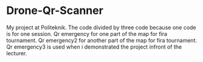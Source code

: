 # Drone-Qr-Scanner
My project at Politeknik.
The code divided by three code because one code is for one session.
Qr emergency for one part of the map for fira tournament.
Qr emergency2 for another part of the map for fira tournament.
Qr emergency3 is used when i demonstrated the project infront of the lecturer.
